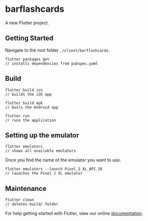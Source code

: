 # barflashcards

A new Flutter project.

## Getting Started

Navigate to the root folder `./client/barflashcards`.

```
flutter packages get
// installs dependencies from pubspec.yaml
```

## Build

```
flutter build ios
// builds the iOS app

flutter build apk
// buils the Android app
```

```
flutter run
// runs the application
```

## Setting up the emulator

```
flutter emulators
// shows all available emulators
```

Once you find the name of the emulator you want to use.

```
flutter emulators --launch Pixel_2_XL_API_28
// launches the Pixel 2 XL emulator
```

## Maintenance

```
flutter clean
// deletes build/ folder
```

For help getting started with Flutter, view our online
[documentation](https://flutter.io/).
